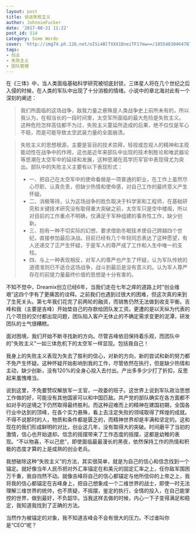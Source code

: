 ```yaml
---
layout: post
title: 谈谈失败主义
author: JohnnieFucker
date: '2017-08-21 11:22'
post_id: 514
category: Some Words
cover: 'http://img74.ph.126.net/oISi4BlTXXX1DneiTF17mw==/1855483046478766370.jpg'
tags:
- 创业
- 失败主义
- 团队管理
---
```


在《三体》中，当人类面临基础科学研究被彻底封锁，三体星人将在几个世纪之后入侵的时候，在人类的军队中出现了十分消极的情绪。小说中的章北海对此有一个深刻的阐述：


>我们所面临的这场战争，敌我力量之悬殊是人类战争史上前所未有的，所以我认为，在相当长的一段时间里，太空军所面临的最大危险是失败主义。
这种危险怎样高估都不为过，失败主义蔓延所造成的后果，绝不仅仅是军心不稳，而是可能导致太空武装力量的全面崩溃。

<!--break-->
>失败主义的思想根源，主要是盲目的技术崇拜，轻视或忽视人的精神和主观能动性在战争中的作用，这也是近年来部队中出现的技术制胜论和唯武器论等思潮在太空军中的延续和发展，这种思潮在高学历军官中表现得尤为突出。部队中的失败主义主要有以下表现形式：
>- 一、把自己在太空军中的使命看做是一项普通的职业，在工作上虽然尽心尽职、认真负责，但缺少热情和使命感，对自己工作的最终意义产生怀疑。
>- 二、消极等待，认为这场战争的胜负取决于科学家和工程师，在基础研究和关键技术研究没有取得重大突破之前，太空军只是空中楼阁，所以对目前的工作重点不明确，仅满足于军种组建的事务性工作，缺少创新。
>- 三、抱有一种不切实际的幻想，要求借助冬眠技术使自己跨越四个世纪，直接参加最后决战。目前已经有几个年轻同志表达了这种愿望，有人还递交了正产生怀疑，于是军人的尊严成了工作和人生中唯一的支柱。
>- 四、与上一种表现相反，对军人的尊严也产生了怀疑，认为军队传统的道德准则已不适合这场战争，战斗到最后是没有意义的。认为军人尊严存在的前提力量最终价值的思想是十分有害的。

不知不觉中，Dreamix创立已经6年，当我们走在七年之痒的道路上时“创业维艰”这四个字有了更痛苦的诠释。之前我们也遇到过很大的困难，但这次真的来到了生死关头。第七年我们花完了前两轮的融资，而销售仍然无法做到收支平衡。吉峰和我（主要是吉峰）开始垫自己的存款给团队发工资。更遭的是以天纵为代表的几个项目的交付都出现问题，团队陷入客户无休止的不确定需求变更的泥潭，研发团队的士气很糟糕。

面对困境，我们开始不断寻找新的方向。尽管吉峰依旧保持着乐观，而团队中的"失败主义"一如三体危机下的太空军一样显现。包括我自己！

我身上的失败主义表现为失去了胜利的信心，对新的方向，新的尝试和新的努力都不免产生怀疑。这种怀疑开始影响到我的工作，尽管依然在执行，但是缺少热情和主动，缺少创新，没有120%的全身心投入去付出。产出多多少少打了折扣，反思起来羞愧难当。

说到这里，不免要赞叹解放军一主官，一政委的班子。这世界上说到军队政治思想工作做的好，可能没有其他国家可以和中国匹敌。共产党的部队确实在各方面都不如对手的逆境之下仍然取得最终胜利。而这种迎难而上的精神在建国初期，全国各行业中达到的顶峰，在各个实力悬殊，看上去注定失败的领域取得了辉煌的成就。不得不说那时的人，物质和条件都是匮乏的，而精神世界却是丰满和坚定的。这和现在的我们形成鲜明的对比，创业这几年，没有取得大的突破。时间磨平了当初的激情，信心也开始退却。信念的摇摆带来了工作态度的摇摆，这都是幼稚的表现。“不以物喜，不以己悲”，即使面临最最漫长的黑夜，依然保持工作的热情和积极的态度才算的上是成熟的创业老兵。

我想破除这种“失败主义”的方法，其实很简单，就是为自己的信心和信念找到一个锚定。就好像当年人民币把对外汇率锚定在和美元的固定汇率之上，任你敌军围困万千重，我自岿然不动。就像吉峰将自己的信心都锚定与他所信仰的上帝之上，我将我的信心都锚定在吉峰身上，把自己想象成一个二维世界的战士，即使一时无法理解三维世界的统帅，也不质疑，不摇摆，鉴定的执行，全情的投入，在自己能掌控的世界，做到最好，不负韶华。当我这样去做的时候，内心一下子变得满足和稳定，我知道我找到了正确的方法。

当然作为被锚定的对象，我不知道吉峰会不会有很大的压力。不过谁叫你是“CEO”呢？